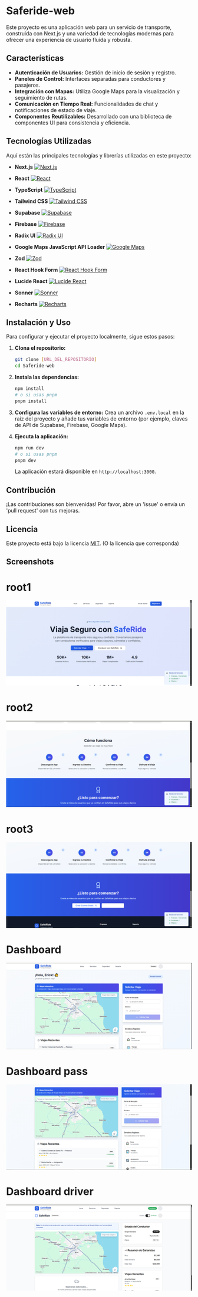 # Saferide-web

Este proyecto es una aplicación web para un servicio de transporte, construida con Next.js y una variedad de tecnologías modernas para ofrecer una experiencia de usuario fluida y robusta.

## Características

- **Autenticación de Usuarios:** Gestión de inicio de sesión y registro.
- **Paneles de Control:** Interfaces separadas para conductores y pasajeros.
- **Integración con Mapas:** Utiliza Google Maps para la visualización y seguimiento de rutas.
- **Comunicación en Tiempo Real:** Funcionalidades de chat y notificaciones de estado de viaje.
- **Componentes Reutilizables:** Desarrollado con una biblioteca de componentes UI para consistencia y eficiencia.

## Tecnologías Utilizadas

Aquí están las principales tecnologías y librerías utilizadas en este proyecto:

- **Next.js**
  [![Next.js](https://img.shields.io/badge/Next.js-Black?style=for-the-badge&logo=next.js&logoColor=white)](https://nextjs.org/)

- **React**
  [![React](https://img.shields.io/badge/React-20232A?style=for-the-badge&logo=react&logoColor=61DAFB)](https://react.dev/)

- **TypeScript**
  [![TypeScript](https://img.shields.io/badge/TypeScript-007ACC?style=for-the-badge&logo=typescript&logoColor=white)](https://www.typescriptlang.org/)

- **Tailwind CSS**
  [![Tailwind CSS](https://img.shields.io/badge/Tailwind_CSS-38B2AC?style=for-the-badge&logo=tailwind-css&logoColor=white)](https://tailwindcss.com/)

- **Supabase**
  [![Supabase](https://img.shields.io/badge/Supabase-3ECF8E?style=for-the-badge&logo=supabase&logoColor=white)](https://supabase.io/)

- **Firebase**
  [![Firebase](https://img.shields.io/badge/Firebase-FFCA28?style=for-the-badge&logo=firebase&logoColor=black)](https://firebase.google.com/)

- **Radix UI**
  [![Radix UI](https://img.shields.io/badge/Radix_UI-161618?style=for-the-badge&logo=radix-ui&logoColor=white)](https://www.radix-ui.com/)

- **Google Maps JavaScript API Loader**
  [![Google Maps](https://img.shields.io/badge/Google_Maps-4285F4?style=for-the-badge&logo=google-maps&logoColor=white)](https://developers.google.com/maps/documentation/javascript/)

- **Zod**
  [![Zod](https://img.shields.io/badge/Zod-3E67B1?style=for-the-badge&logo=zod&logoColor=white)](https://zod.dev/)

- **React Hook Form**
  [![React Hook Form](https://img.shields.io/badge/React_Hook_Form-EC5990?style=for-the-badge&logo=reacthookform&logoColor=white)](https://react-hook-form.com/)

- **Lucide React**
  [![Lucide React](https://img.shields.io/badge/Lucide_React-222222?style=for-the-badge&logo=lucide&logoColor=white)](https://lucide.dev/)

- **Sonner**
  [![Sonner](https://img.shields.io/badge/Sonner-FF5733?style=for-the-badge&logo=react&logoColor=white)](https://sonner.emilkowalski.no/)

- **Recharts**
  [![Recharts](https://img.shields.io/badge/Recharts-8884d8?style=for-the-badge&logo=recharts&logoColor=white)](https://recharts.org/en-US/)

## Instalación y Uso

Para configurar y ejecutar el proyecto localmente, sigue estos pasos:

1.  **Clona el repositorio:**
    ```bash
    git clone [URL_DEL_REPOSITORIO]
    cd Saferide-web
    ```

2.  **Instala las dependencias:**
    ```bash
    npm install
    # o si usas pnpm
    pnpm install
    ```

3.  **Configura las variables de entorno:**
    Crea un archivo `.env.local` en la raíz del proyecto y añade tus variables de entorno (por ejemplo, claves de API de Supabase, Firebase, Google Maps).

4.  **Ejecuta la aplicación:**
    ```bash
    npm run dev
    # o si usas pnpm
    pnpm dev
    ```

    La aplicación estará disponible en `http://localhost:3000`.



## Contribución

¡Las contribuciones son bienvenidas! Por favor, abre un 'issue' o envía un 'pull request' con tus mejoras.

## Licencia

Este proyecto está bajo la licencia [MIT](https://opensource.org/licenses/MIT). (O la licencia que corresponda)


## Screenshots
# root1
![root1](./utils/screenshots/root.png)  

# root2 
![root2](/utils//screenshots/root2.png)  

# root3
![root3](./utils/screenshots/root3.png)  

# Dashboard
![Dashboard](./utils/screenshots/dashboard.png)  

# Dashboard pass
![pass](./utils/screenshots/passangerdash.png)  

# Dashboard driver
![pass](./utils/screenshots/driverdash.png)  